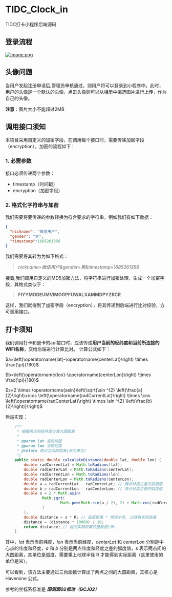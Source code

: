 # TIDC_Clock_in
TIDC打卡小程序后端源码

## 登录流程

[![image.png](https://api.apifox.cn/api/v1/projects/2760302/resources/386323/image-preview)](https://apifox.com/api/v1/projects/2760302/resources/386323/image-preview)

## 头像问题

当用户发起注册申请后,管理员审核通过，则用户将可以登录到小程序中。此时，用户的头像是一个默认的头像，点击头像则可以从相册中挑选图片进行上传，作为自己的头像。

**注意**：图片大小不能超过2MB

## 调用接口须知
本项目采用自定义的加密字段，在调用每个接口时，需要传递加密字段（encryption），加密的流程如下：

### 1. 必需参数
接口必须传递两个参数：
- timestamp（时间戳）
- encryption（加密字段）

### 2. 格式化字符串与加密
我们需要将要传递的参数转换为符合要求的字符串，例如我们有如下数据：
```json
{
  "nickname": "微信用户",
  "gender": "男",
  "timestamp":1685261356
}
```
我们需要将其转为为如下格式：
> *nickname=微信用户&gender=男&timestamp=1685261356*

接着,我们调用自定义的MD5加密方法，将字符串进行加密处理，生成一个加密字段，其格式类似于：
> **FIYYMODEUMVIMOGPFUWALXAMMDPYZRCR**

这样，我们就得到了加密字段（encryption），将其传递到后端进行比对校验，方可调用接口。

## 打卡须知

我们调用打卡和退卡的api接口时，应该传递**用户当前的经纬度和当前所连接的WiFi名称**，交给后端进行计算比对。
计算公式如下：

$a=\left(\operatorname{lat}-\operatorname{centerLat}\right) \times \frac{\pi}{180}$

$b=\left(\operatorname{lon}-\operatorname{centerLon}\right) \times \frac{\pi}{180}$

$s=2 \times \operatorname{asin}\left(\sqrt{\sin ^{2} \left(\frac{a}{2}\right)+\cos \left(\operatorname{radCurrentLat}\right) \times \cos \left(\operatorname{radCenterLat}\right) \times \sin ^{2} \left(\frac{b}{2}\right)}\right)$

后端实现：

```java
    /**
     * 根据两点的经纬度计算大圆距离
     *
     * @param lat 当前纬度
     * @param lon 当前经度
     * @return 两点之间的距离(米为单位)
     */
    public static double calculateDistance(double lat, double lon) {
        double radCurrentLat = Math.toRadians(lat);
        double radCenterLat = Math.toRadians(centerLat);
        double radCurrentLon = Math.toRadians(lon);
        double radCenterLon = Math.toRadians(centerLon);
        double a = radCurrentLat - radCenterLat; // 两点纬度之差的弧度值
        double b = radCurrentLon - radCenterLon; // 两点经度之差的弧度值
        double s = 2 * Math.asin(
                Math.sqrt(
                        Math.pow(Math.sin(a / 2), 2) + Math.cos(radCurrentLat) * Math.cos(radCenterLat) * Math.pow(Math.sin(b / 2), 2)
                )
        );
        double distance = s * R; // 弧度距离 * 地球半径, 以获取实际距离
        distance = (distance * 10000) / 10;
        return distance; // 返回实际距离的整数值(米)
    }
```

其中，$lat$ 表示当前纬度，$lon$ 表示当前经度，$centerLat$ 和 $centerLon$ 分别是中心点的纬度和经度，$a$ 和 $b$ 分别是两点纬度和经度之差的弧度值，$s$ 表示两点间的大圆距离，其单位是弧度，需要乘上地球半径 R 才能得到实际距离（这里使用的单位是米）。

可以看到，该方法主要通过三角函数计算出了两点之间的大圆距离，其核心是 Haversine 公式。

参考的坐标系标准是 ***国测局02标准（GCJ02**）*
